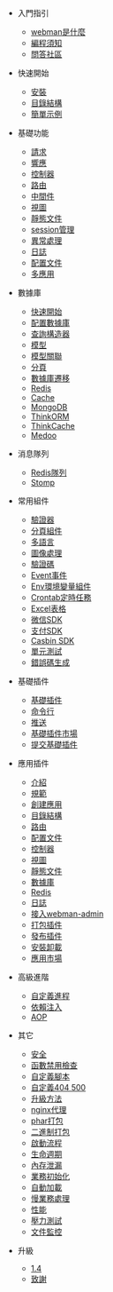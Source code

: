 - 入門指引

  - [webman是什麼](README.md)
  - [編程須知](attention.md)
  - [問答社區](help.md)
  
- 快速開始
  
  - [安裝](install.md)
  - [目錄結構](directory.md)
  - [簡單示例](tutorial.md)

- 基礎功能

  - [請求](request.md)
  - [響應](response.md)
  - [控制器](controller.md)
  - [路由](route.md)
  - [中間件](middleware.md)
  - [視圖](view.md)
  - [靜態文件](static.md)
  - [session管理](session.md)
  - [異常處理](exception.md)
  - [日誌](log.md)
  - [配置文件](config.md)
  - [多應用](multiapp.md)

- 數據庫

  - [快速開始](db/tutorial.md)
  - [配置數據庫](db/config.md)
  - [查詢構造器](db/queries.md)
  - [模型](db/model.md)
  - [模型關聯](db/relationships.md)
  - [分頁](db/paginator.md)
  - [數據庫遷移](db/migration.md)
  - [Redis](db/redis.md)
  - [Cache](db/cache.md)
  - [MongoDB](db/mongo.md)
  - [ThinkORM](db/thinkorm.md)
  - [ThinkCache](db/thinkcache.md)
  - [Medoo](db/medoo.md)
  
- 消息隊列
  - [Redis隊列](queue/redis.md)
  - [Stomp](queue/stomp.md)
 
- 常用組件
  - [驗證器](components/validation.md)
  - [分頁組件](components/paginator.md)
  - [多語言](components/translation.md)
  - [圖像處理](components/image.md)
  - [驗證碼](components/captcha.md)
  - [Event事件](components/event.md)
  - [Env環境變量組件](components/env.md)
  - [Crontab定時任務](components/crontab.md)
  - [Excel表格](components/excel.md)
  - [微信SDK](components/wechat.md)
  - [支付SDK](components/payment.md)
  - [Casbin SDK](components/casbin.md)
  - [單元測試](components/unitest.md)
  - [錯誤碼生成](components/generate_error_code.md)

- 基礎插件
  - [基礎插件](plugin/base.md)
  - [命令行](plugin/console.md)
  - [推送](plugin/push.md)
  - [基礎插件市場](plugin/market.md)
  - [提交基礎插件](plugin/create.md)

- 應用插件
  - [介紹](app/app.md)
  - [規範](app/standard.md)
  - [創建應用](app/create.md)
  - [目錄結構](app/directory.md)
  - [路由](app/route.md)
  - [配置文件](app/config.md)
  - [控制器](app/controller.md)
  - [視圖](app/view.md)
  - [靜態文件](app/static.md)
  - [數據庫](app/database.md)
  - [Redis](app/redis.md)
  - [日誌](app/log.md)
  - [接入webman-admin](app/admin.md)
  - [打包插件](app/pack.md)
  - [發布插件](app/publish.md)
  - [安裝卸載](app/install.md)
  - [應用市場](app/market.md)

- 高級進階
  - [自定義進程](process.md)
  - [依賴注入](di.md)
  - [AOP](aop.md)
  
- 其它
  - [安全](others/security.md)
  - [函數禁用檢查](others/disable-function-check.md)
  - [自定義腳本](others/scripts.md)
  - [自定義404 500](others/custom-error-page.md)
  - [升級方法](others/upgrade.md)
  - [nginx代理](others/nginx-proxy.md)
  - [phar打包](others/phar.md)
  - [二進制打包](others/bin.md)
  - [啟動流程](others/process.md)
  - [生命週期](others/lifecycle.md)
  - [內存泄漏](others/memory-leak.md)
  - [業務初始化](others/bootstrap.md)
  - [自動加載](others/autoload.md)
  - [慢業務處理](others/task.md)
  - [性能](others/performance.md)
  - [壓力測試](others/benchmarks.md)
  - [文件監控](others/monitor.md)

- 升級
  - [1.4](upgrade/1-4.md)
  - [致謝](thanks.md)